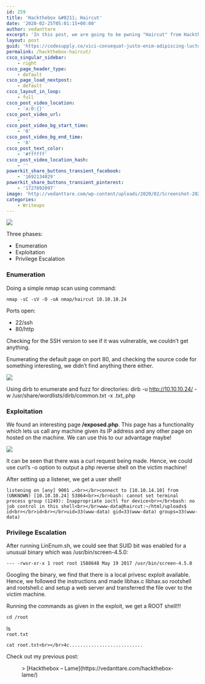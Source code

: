 ```yaml
---
id: 259
title: 'Hackthebox &#8211; Haircut'
date: '2020-02-25T05:01:15+00:00'
author: vedanttare
excerpt: 'In this post, we are going to be pwning "Haircut" from Hackthebox.'
layout: post
guid: 'https://codesupply.co/vici-consequat-justo-enim-adipiscing-luctus-nullam-fringilla-pretium/'
permalink: /hackthebox-haircut/
csco_singular_sidebar:
    - right
csco_page_header_type:
    - default
csco_page_load_nextpost:
    - default
csco_layout_in_loop:
    - full
csco_post_video_location:
    - 'a:0:{}'
csco_post_video_url:
    - ''
csco_post_video_bg_start_time:
    - '0'
csco_post_video_bg_end_time:
    - '0'
csco_post_text_color:
    - '#ffffff'
csco_post_video_location_hash:
    - ''
powerkit_share_buttons_transient_facebook:
    - '1692134029'
powerkit_share_buttons_transient_pinterest:
    - '1727892097'
image: 'http://vedanttare.com/wp-content/uploads/2020/02/Screenshot-2022-09-25-at-2.33.11-PM-496x166.png'
categories:
    - Writeups
---
```


![](http://vedanttare.com/wp-content/uploads/2020/02/Screenshot-2022-09-25-at-2.32.24-PM.png)

Three phases:

- Enumeration
- Exploitation
- Privilege Escalation

### Enumeration

Doing a simple nmap scan using command:

`nmap -sC -sV -O -oA nmap/haircut 10.10.10.24`

Ports open:

- 22/ssh
- 80/http

Checking for the SSH version to see if it was vulnerable, we couldn’t get anything.

Enumerating the default page on port 80, and checking the source code for something interesting, we didn’t find anything there either.

![](http://vedanttare.com/wp-content/uploads/2020/02/defaulthaircut.png)

Using dirb to enumerate and fuzz for directories: dirb -u http://10.10.10.24/ -w /usr/share/wordlists/dirb/common.txt -x .txt,.php

### Exploitation

We found an interesting page **/exposed.php**. This page has a functionality which lets us call any machine given its IP address and any other page on hosted on the machine. We can use this to our advantage maybe!

![](http://vedanttare.com/wp-content/uploads/2020/02/haircutexposed.png)

It can be seen that there was a curl request being made. Hence, we could use curl’s -o option to output a php reverse shell on the victim machine!

After setting up a listener, we get a user shell!

`listening on [any] 9001 …<br></br>connect to [10.10.14.10] from (UNKNOWN) [10.10.10.24] 53864<br></br>bash: cannot set terminal process group (1249): Inappropriate ioctl for device<br></br>bash: no job control in this shell<br></br>www-data@haircut:~/html/uploads$ id<br></br>id<br></br>uid=33(www-data) gid=33(www-data) groups=33(www-data)`

### Privilege Escalation

After running LinEnum.sh, we could see that SUID bit was enabled for a unusual binary which was /usr/bin/screen-4.5.0:

`--- -rwsr-xr-x 1 root root 1588648 May 19 2017 /usr/bin/screen-4.5.0`

Googling the binary, we find that there is a local privesc exploit available. Hence, we followed the instructions and made libhax.c libhax.so rootshell and rootshell.c and setup a web server and transferred the file over to the victim machine.

Running the commands as given in the exploit, we get a ROOT shell!!!

`cd /root`

ls  
`root.txt`

`cat root.txt<br></br>4c...........................`

Check out my previous post:

<figure class="wp-block-embed is-type-wp-embed is-provider-vedant-tare wp-block-embed-vedant-tare"><div class="wp-block-embed__wrapper">> [Hackthebox – Lame](https://vedanttare.com/hackthebox-lame/)

<iframe class="wp-embedded-content" data-secret="gzJC039BOt" frameborder="0" height="338" marginheight="0" marginwidth="0" sandbox="allow-scripts" scrolling="no" security="restricted" src="https://vedanttare.com/hackthebox-lame/embed/#?secret=5ELYX8u3JC#?secret=gzJC039BOt" style="position: absolute; clip: rect(1px, 1px, 1px, 1px);" title="“Hackthebox – Lame” — VEDANT TARE" width="600"></iframe></div></figure>